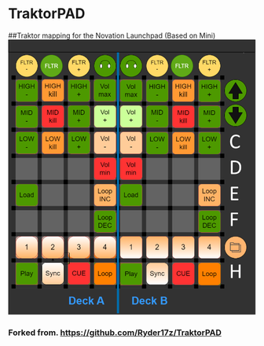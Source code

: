 # TraktorPAD
##Traktor mapping for the Novation Launchpad (Based on Mini)
![Preview](./launchpad-mini_key-layout-WORKING.png)

### Forked from. https://github.com/Ryder17z/TraktorPAD
